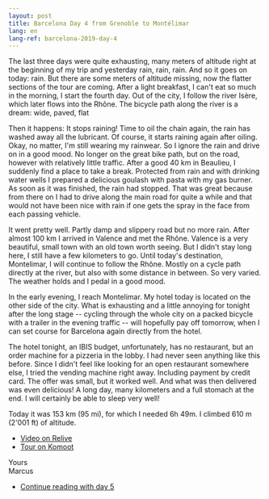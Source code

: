 ```yaml
---
layout: post
title: Barcelona Day 4 from Grenoble to Montélimar
lang: en
lang-ref: barcelona-2019-day-4
---
```


The last three days were quite exhausting, many meters of altitude right at the beginning of my trip and yesterday rain, rain, rain. And so it goes on today: rain. But there are some meters of altitude missing, now the flatter sections of the tour are coming. After a light breakfast, I can't eat so much in the morning, I start the fourth day. Out of the city, I follow the river Isère, which later flows into the Rhône. The bicycle path along the river is a dream: wide, paved, flat

Then it happens: It stops raining! Time to oil the chain again, the rain has washed away all the lubricant. Of course, it starts raining again after oiling. Okay, no matter, I'm still wearing my rainwear. So I ignore the rain and drive on in a good mood. No longer on the great bike path, but on the road, however with relatively little traffic. After a good 40 km in Beaulieu, I suddenly find a place to take a break. Protected from rain and with drinking water wells I prepared a delicious goulash with pasta with my gas burner. As soon as it was finished, the rain had stopped. That was great because from there on I had to drive along the main road for quite a while and that would not have been nice with rain if one gets the spray in the face from each passing vehicle.

It went pretty well. Partly damp and slippery road but no more rain. After almost 100 km I arrived in Valence and met the Rhône. Valence is a very beautiful, small town with an old town worth seeing. But I didn't stay long here, I still have a few kilometers to go. Until today's destination, Montelimar, I will continue to follow the Rhône. Mostly on a cycle path directly at the river, but also with some distance in between. So very varied. The weather holds and I pedal in a good mood.

In the early evening, I reach Montelimar. My hotel today is located on the other side of the city. What is exhausting and a little annoying for tonight after the long stage -- cycling through the whole city on a packed bicycle with a trailer in the evening traffic -- will hopefully pay off tomorrow, when I can set course for Barcelona again directly from the hotel.

The hotel tonight, an IBIS budget, unfortunately, has no restaurant, but an order machine for a pizzeria in the lobby. I had never seen anything like this before. Since I didn't feel like looking for an open restaurant somewhere else, I tried the vending machine right away. Including payment by credit card. The offer was small, but it worked well. And what was then delivered was even delicious! A long day, many kilometers and a full stomach at the end. I will certainly be able to sleep very well!

Today it was 153 km (95 mi), for which I needed 6h 49m. I climbed 610 m (2'001 ft) of altitude.

- [Video on Relive](https://www.relive.cc/view/r10005731530)
- [Tour on Komoot](https://www.komoot.com/tour/67837000/zoom)

Yours  
Marcus

- [Continue reading with day 5](/en/tour/2019/05/21/Barcelona-2019-Day-5/)
